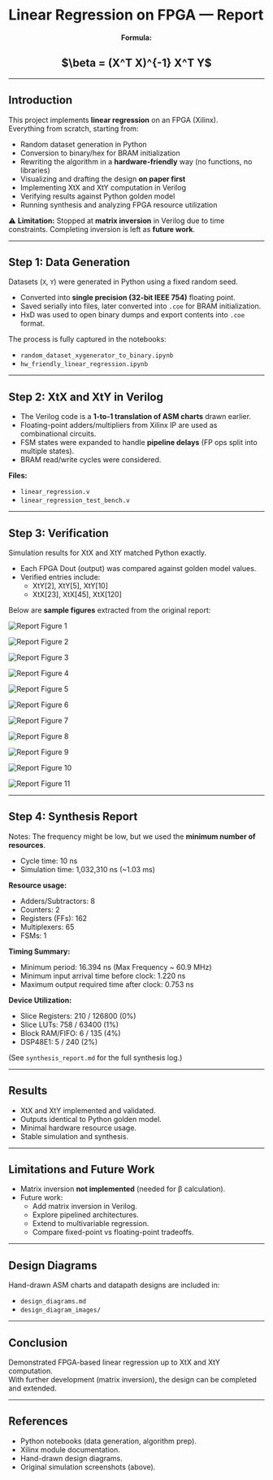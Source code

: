 # Linear Regression on FPGA — Report

<div align="center">

<strong>Formula:</strong><br>
<h2> $\beta = (X^T X)^{-1} X^T Y$ </h2>

</div>

---

## Introduction

This project implements **linear regression** on an FPGA (Xilinx).  
Everything from scratch, starting from:

- Random dataset generation in Python  
- Conversion to binary/hex for BRAM initialization  
- Rewriting the algorithm in a **hardware-friendly** way (no functions, no libraries)  
- Visualizing and drafting the design **on paper first**  
- Implementing XtX and XtY computation in Verilog  
- Verifying results against Python golden model  
- Running synthesis and analyzing FPGA resource utilization  

⚠️ **Limitation:** Stopped at **matrix inversion** in Verilog due to time constraints. Completing inversion is left as **future work**.

---

## Step 1: Data Generation

Datasets (`X`, `Y`) were generated in Python using a fixed random seed.  
- Converted into **single precision (32-bit IEEE 754)** floating point.  
- Saved serially into files, later converted into `.coe` for BRAM initialization.  
- HxD was used to open binary dumps and export contents into `.coe` format.  

The process is fully captured in the notebooks:  
- `random_dataset_xygenerator_to_binary.ipynb`  
- `hw_friendly_linear_regression.ipynb`  

---

## Step 2: XtX and XtY in Verilog

- The Verilog code is a **1-to-1 translation of ASM charts** drawn earlier.  
- Floating-point adders/multipliers from Xilinx IP are used as combinational circuits.  
- FSM states were expanded to handle **pipeline delays** (FP ops split into multiple states).  
- BRAM read/write cycles were considered.  

**Files:**  
- `linear_regression.v`  
- `linear_regression_test_bench.v`  

---

## Step 3: Verification

Simulation results for XtX and XtY matched Python exactly.  
- Each FPGA Dout (output) was compared against golden model values.  
- Verified entries include:  
  - XtY[2], XtY[5], XtY[10]  
  - XtX[23], XtX[45], XtX[120]  

Below are **sample figures** extracted from the original report:

![Report Figure 1](report_images/report_img_1.png)

![Report Figure 2](report_images/report_img_2.png)

![Report Figure 3](report_images/report_img_3.png)

![Report Figure 4](report_images/report_img_4.png)

![Report Figure 5](report_images/report_img_5.png)

![Report Figure 6](report_images/report_img_6.png)

![Report Figure 7](report_images/report_img_7.png)

![Report Figure 8](report_images/report_img_8.png)

![Report Figure 9](report_images/report_img_9.png)

![Report Figure 10](report_images/report_img_10.png)

![Report Figure 11](report_images/report_img_11.png)

---

## Step 4: Synthesis Report

Notes: The frequency might be low, but we used the **minimum number of resources**.  

- Cycle time: 10 ns  
- Simulation time: 1,032,310 ns (~1.03 ms)  

**Resource usage:**  
- Adders/Subtractors: 8  
- Counters: 2  
- Registers (FFs): 162  
- Multiplexers: 65  
- FSMs: 1  

**Timing Summary:**  
- Minimum period: 16.394 ns (Max Frequency ~ 60.9 MHz)  
- Minimum input arrival time before clock: 1.220 ns  
- Maximum output required time after clock: 0.753 ns  

**Device Utilization:**  
- Slice Registers: 210 / 126800 (0%)  
- Slice LUTs: 758 / 63400 (1%)  
- Block RAM/FIFO: 6 / 135 (4%)  
- DSP48E1: 5 / 240 (2%)  

(See `synthesis_report.md` for the full synthesis log.)

---

## Results

- XtX and XtY implemented and validated.  
- Outputs identical to Python golden model.  
- Minimal hardware resource usage.  
- Stable simulation and synthesis.  

---

## Limitations and Future Work

- Matrix inversion **not implemented** (needed for β calculation).  
- Future work:  
  - Add matrix inversion in Verilog.  
  - Explore pipelined architectures.  
  - Extend to multivariable regression.  
  - Compare fixed-point vs floating-point tradeoffs.  

---

## Design Diagrams

Hand-drawn ASM charts and datapath designs are included in:  
- `design_diagrams.md`  
- `design_diagram_images/`  

---

## Conclusion

Demonstrated FPGA-based linear regression up to XtX and XtY computation.  
With further development (matrix inversion), the design can be completed and extended.

---

## References

- Python notebooks (data generation, algorithm prep).  
- Xilinx module documentation.  
- Hand-drawn design diagrams.  
- Original simulation screenshots (above).  

